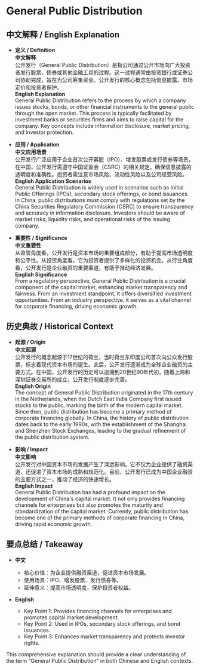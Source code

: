 # General Public Distribution

## 中文解释 / English Explanation

* **定义 / Definition**  
  **中文解释**  
  公开发行（General Public Distribution）是指公司通过公开市场向广大投资者发行股票、债券或其他金融工具的过程。这一过程通常由投资银行或证券公司协助完成，旨在为公司筹集资金。公开发行的核心概念包括信息披露、市场定价和投资者保护。  
  **English Explanation**  
  General Public Distribution refers to the process by which a company issues stocks, bonds, or other financial instruments to the general public through the open market. This process is typically facilitated by investment banks or securities firms and aims to raise capital for the company. Key concepts include information disclosure, market pricing, and investor protection.

* **应用 / Application**  
  **中文应用场景**  
  公开发行广泛应用于企业首次公开募股（IPO）、增发股票或发行债券等场景。在中国，公开发行需遵守中国证监会（CSRC）的相关规定，确保信息披露的透明度和准确性。投资者需注意市场风险、流动性风险以及公司经营风险。  
  **English Application Scenarios**  
  General Public Distribution is widely used in scenarios such as Initial Public Offerings (IPOs), secondary stock offerings, or bond issuances. In China, public distributions must comply with regulations set by the China Securities Regulatory Commission (CSRC) to ensure transparency and accuracy in information disclosure. Investors should be aware of market risks, liquidity risks, and operational risks of the issuing company.

* **重要性 / Significance**  
  **中文重要性**  
  从监管角度看，公开发行是资本市场的重要组成部分，有助于提高市场透明度和公平性。从投资角度看，它为投资者提供了多样化的投资机会。从行业角度看，公开发行是企业融资的重要渠道，有助于推动经济发展。  
  **English Significance**  
  From a regulatory perspective, General Public Distribution is a crucial component of the capital market, enhancing market transparency and fairness. From an investment standpoint, it offers diversified investment opportunities. From an industry perspective, it serves as a vital channel for corporate financing, driving economic growth.

## 历史典故 / Historical Context

* **起源 / Origin**  
  **中文起源**  
  公开发行的概念起源于17世纪的荷兰，当时荷兰东印度公司首次向公众发行股票，标志着现代资本市场的诞生。此后，公开发行逐渐成为全球企业融资的主要方式。在中国，公开发行的历史可以追溯到20世纪90年代初，随着上海和深圳证券交易所的成立，公开发行制度逐步完善。  
  **English Origin**  
  The concept of General Public Distribution originated in the 17th century in the Netherlands, when the Dutch East India Company first issued stocks to the public, marking the birth of the modern capital market. Since then, public distribution has become a primary method of corporate financing globally. In China, the history of public distribution dates back to the early 1990s, with the establishment of the Shanghai and Shenzhen Stock Exchanges, leading to the gradual refinement of the public distribution system.

* **影响 / Impact**  
  **中文影响**  
  公开发行对中国资本市场的发展产生了深远影响。它不仅为企业提供了融资渠道，还促进了资本市场的成熟和规范化。目前，公开发行已成为中国企业融资的主要方式之一，推动了经济的快速增长。  
  **English Impact**  
  General Public Distribution has had a profound impact on the development of China's capital market. It not only provides financing channels for enterprises but also promotes the maturity and standardization of the capital market. Currently, public distribution has become one of the primary methods of corporate financing in China, driving rapid economic growth.

## 要点总结 / Takeaway

* **中文**  
  - 核心价值：为企业提供融资渠道，促进资本市场发展。  
  - 使用场景：IPO、增发股票、发行债券等。  
  - 延伸意义：提高市场透明度，保护投资者权益。

* **English**  
  - Key Point 1: Provides financing channels for enterprises and promotes capital market development.  
  - Key Point 2: Used in IPOs, secondary stock offerings, and bond issuances.  
  - Key Point 3: Enhances market transparency and protects investor rights.

This comprehensive explanation should provide a clear understanding of the term "General Public Distribution" in both Chinese and English contexts.